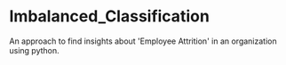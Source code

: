 # Imbalanced_Classification
An approach to find insights about 'Employee Attrition' in an organization using python.
